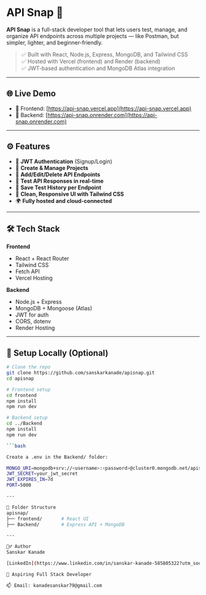 # API Snap 🚀

**API Snap** is a full-stack developer tool that lets users test, manage, and organize API endpoints across multiple projects — like Postman, but simpler, lighter, and beginner-friendly.

> ✅ Built with React, Node.js, Express, MongoDB, and Tailwind CSS  
> ✅ Hosted with Vercel (frontend) and Render (backend)  
> ✅ JWT-based authentication and MongoDB Atlas integration

---

## 🌐 Live Demo

- 🔗 Frontend: [https://api-snap.vercel.app](https://api-snap.vercel.app)  
- 🔗 Backend: [https://api-snap.onrender.com](https://api-snap.onrender.com)


---

## ⚙️ Features

- 🔐 **JWT Authentication** (Signup/Login)
- 📁 **Create & Manage Projects**
- 🔧 **Add/Edit/Delete API Endpoints**
- 🧪 **Test API Responses in real-time**
- 📜 **Save Test History per Endpoint**
- 🎯 **Clean, Responsive UI with Tailwind CSS**
- 🌍 **Fully hosted and cloud-connected**

---

## 🛠️ Tech Stack

**Frontend**  
- React + React Router  
- Tailwind CSS  
- Fetch API  
- Vercel Hosting

**Backend**  
- Node.js + Express  
- MongoDB + Mongoose (Atlas)  
- JWT for auth  
- CORS, dotenv  
- Render Hosting

---

## 🚀 Setup Locally (Optional)

```bash
# Clone the repo
git clone https://github.com/sanskarkanade/apisnap.git
cd apisnap

# Frontend setup
cd frontend
npm install
npm run dev

# Backend setup
cd ../Backend
npm install
npm run dev

```bash

Create a .env in the Backend/ folder:

MONGO_URI=mongodb+srv://<username>:<password>@cluster0.mongodb.net/apisnap
JWT_SECRET=your_jwt_secret
JWT_EXPIRES_IN=7d
PORT=5000

---

📁 Folder Structure
apisnap/
├── frontend/       # React UI
├── Backend/        # Express API + MongoDB

---

🙋‍♂️ Author
Sanskar Kanade

[LinkedIn](https://www.linkedin.com/in/sanskar-kanade-585805322?utm_source=share&utm_campaign=share_via&utm_content=profile&utm_medium=android_app)

💼 Aspiring Full Stack Developer

📫 Email: kanadesanskar79@gmail.com
